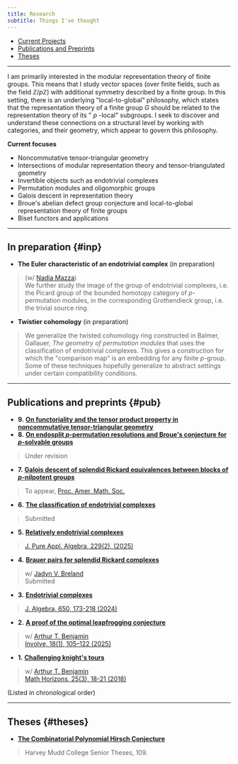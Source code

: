 ```yaml
---
title: Research
subtitle: Things I've thought
---
```


- [Current Projects](#inp)
- [Publications and Preprints](#pub)
- [Theses](#theses)

---

I am primarily interested in the modular representation theory of finite groups. This means that I study vector spaces (over finite fields, such as the field $\mathbb{Z}/p\mathbb{Z}$) with additional symmetry described by a finite group. In this setting, there is an underlying "local-to-global" philosophy, which states that the representation theory of a finite group $G$ should be related to the representation theory of its " $p$ -local" subgroups. I seek to discover and understand these connections on a structural level by working with categories, and their geometry, which appear to govern this philosophy. 

**Current focuses**

- Noncommutative tensor-triangular geometry
- Intersections of modular representation theory and tensor-triangulated geometry
- Invertible objects such as endotrivial complexes
- Permutation modules and oligomorphic groups
- Galois descent in representation theory
- Broue's abelian defect group conjecture and local-to-global representation theory of finite groups
- Biset functors and applications

---

## In preparation {#inp}

- **The Euler characteristic of an endotrivial complex** (in preparation)
> (w/ [Nadia Mazza](https://www.lancaster.ac.uk/maths/people/nadia-mazza))     
> We further study the image of the group of endotrivial complexes, i.e. the Picard group of the bounded homotopy category of $p$-permutation modules, in the corresponding Grothendieck group, i.e. the trivial source ring. 
- **Twistier cohomology** (in preparation) 
> We generalize the twisted cohomology ring constructed in Balmer, Gallauer, *The geometry of permutation modules* that uses the classification of endotrivial complexes. This gives a construction for which the "comparison map" is an embedding for any finite $p$-group. Some of these techniques hopefully generalize to abstract settings under certain compatibility conditions.     

---

## Publications and preprints {#pub}

- **9.** [**On functoriality and the tensor product property in noncommutative tensor-triangular geometry**](https://arxiv.org/abs/2505.01899)
- **8.** [**On endosplit $p$-permutation resolutions and Broue's conjecture for $p$-solvable groups**](https://arxiv.org/abs/2408.04094)
> Under revision 
- **7.** [**Galois descent of splendid Rickard equivalences between blocks of $p$-nilpotent groups**](https://arxiv.org/abs/2405.16061)
> To appear, [Proc. Amer. Math. Soc.](https://doi.org/10.1090/proc/17230)
- **6.** [**The classification of endotrivial complexes**](https://arxiv.org/abs/2403.04088) 
> Submitted
- **5.** [**Relatively endotrivial complexes**](https://arxiv.org/abs/2402.08042)
> [J. Pure Appl. Algebra, 229(2), (2025)](https://www.sciencedirect.com/science/article/pii/S0022404925000064)
- **4.** [**Brauer pairs for splendid Rickard complexes**](https://arxiv.org/abs/2312.10258)
> w/ [Jadyn V. Breland](https://people.ucsc.edu/~jbreland/index.html)   
> Submitted
- **3.** [**Endotrivial complexes**](https://arxiv.org/abs/2309.12138) 
> [J. Algebra, 650, 173-218 (2024)](https://www.sciencedirect.com/science/article/pii/S0021869324001728)
- **2.** [**A proof of the optimal leapfrogging conjecture**](https://arxiv.org/abs/2110.08319)
> w/ [Arthur T. Benjamin](https://www.arthurbenjamin.info/)    
> [Involve, 18(1), 105–122 (2025)](https://msp.org/involve/2025/18-1/index.xhtml)
- **1.** [**Challenging knight's tours**](https://math.hmc.edu/benjamin/wp-content/uploads/sites/5/2019/06/Challenging-Knight%E2%80%99s-Tours.pdf)
> w/ [Arthur T. Benjamin](https://www.arthurbenjamin.info/)    
> [Math Horizons, 25(3), 18-21 (2018)](https://www.tandfonline.com/doi/full/10.1080/10724117.2018.1424460)

(Listed in chronological order)

---

## Theses {#theses}

- [**The Combinatorial Polynomial Hirsch Conjecture**](https://scholarship.claremont.edu/cgi/viewcontent.cgi?article=1096&context=hmc_theses)
> Harvey Mudd College Senior Theses, 109.



